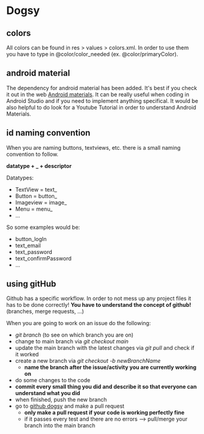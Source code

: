 # Dogsy

## colors

All colors can be found in res > values > colors.xml. 
In order to use them you have to type in @color/color_needed (ex. @color/primaryColor).

## android material

The dependency for android material has been added. It's best if you check it out in the web [Android materials](https://m2.material.io/components?platform=android).
It can be really useful when coding in Android Studio and if you need to implement anything specifical.
It would be also helpful to do look for a Youtube Tutorial in order to understand Android Materials.

## id naming convention

When you are naming buttons, textviews, etc. there is a small naming convention to follow.

**datatype + _ + descriptor**

Datatypes:
- TextView = text_
- Button = button_
- Imageview = image_
- Menu = menu_
- ...

So some examples would be:
- button_logIn
- text_email
- text_password
- text_confirmPassword
- ...

## using gitHub

Github has a specific workflow. In order to not mess up any project files it has to be done correctly!
**You have to understand the concept of github!** (branches, merge requests, ...)

When you are going to work on an issue do the following:
- *git branch* (to see on which branch you are on)
- change to main branch via *git checkout main*
- update the main branch with the latest changes via *git pull* and check if it worked
- create a new branch via *git checkout -b newBranchName* 
  - **name the branch after the issue/activity you are currently working on**
- do some changes to the code
- **commit every small thing you did and describe it so that everyone can understand what you did**
- when finished, push the new branch
- go to [github dogsy](https://github.com/maiertbi/dogsy.git) and make a pull request
  - **only make a pull request if your code is working perfectly fine**
  - if it passes every test and there are no errors --> pull/merge your branch into the main branch
